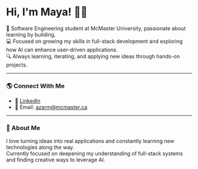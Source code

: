 # Hi, I'm Maya! 🌟🚀

🎯 Software Engineering student at McMaster University, passionate about learning by building.  
💻 Focused on growing my skills in full-stack development and exploring how AI can enhance user-driven applications.  
🔍 Always learning, iterating, and applying new ideas through hands-on projects.

---

### 🌎 Connect With Me
- 💼 [LinkedIn](https://www.linkedin.com/in/maya-azar-bab457276/)
- 📧 Email: azarm@mcmaster.ca

---

### 🚀 About Me
I love turning ideas into real applications and constantly learning new technologies along the way.  
Currently focused on deepening my understanding of full-stack systems and finding creative ways to leverage AI.


